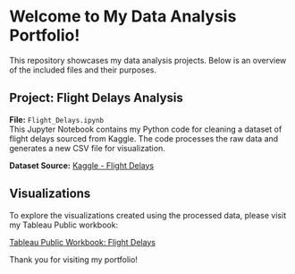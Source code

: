 # Welcome to My Data Analysis Portfolio!

This repository showcases my data analysis projects. Below is an overview of the included files and their purposes.

## Project: Flight Delays Analysis

**File:** `Flight_Delays.ipynb`  
This Jupyter Notebook contains my Python code for cleaning a dataset of flight delays sourced from Kaggle. The code processes the raw data and generates a new CSV file for visualization.

**Dataset Source:** [Kaggle - Flight Delays](https://www.kaggle.com/datasets/mahoora00135/flights)

## Visualizations

To explore the visualizations created using the processed data, please visit my Tableau Public workbook:

[Tableau Public Workbook: Flight Delays](https://public.tableau.com/views/FlightDelays_17220050170630/Dashboard1?:language=en-US&publish=yes&:sid=&:redirect=auth&:display_count=n&:origin=viz_share_link)

Thank you for visiting my portfolio!
